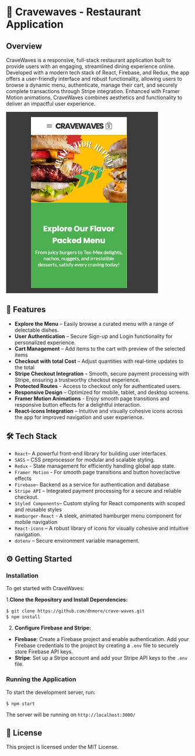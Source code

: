 # 🌊 Cravewaves - Restaurant Application

## Overview

CraveWaves is a responsive, full-stack restaurant application built to provide users with an engaging, streamlined dining experience online. Developed with a modern tech stack of React, Firebase, and Redux, the app offers a user-friendly interface and robust functionality, allowing users to browse a dynamic menu, authenticate, manage their cart, and securely complete transactions through Stripe integration. Enhanced with Framer Motion animations, CraveWaves combines aesthetics and functionality to deliver an impactful user experience.

![Preview](/preview.PNG)


## 🚀 Features

* **Explore the Menu** – Easily browse a curated menu with a range of delectable dishes.
* **User Authentication** – Secure Sign-up and Login functionality for personalized experience.
* **Cart Management** – Add items to the cart with preview of the selected items
* **Checkout with total Cost** – Adjust quantities with real-time updates to the total
* **Stripe Checkout Integration** – Smooth, secure payment processing with Stripe, ensuring a trustworthy checkout experience.
* **Protected Routes** - Access to checkout only for authenticated users.
* **Responsive Design** – Optimized for mobile, tablet, and desktop screens.
* **Framer Motion Animations** - Enjoy smooth page transitions and responsive button effects for a delightful interaction.
* **React-icons Integration** – Intuitive and visually cohesive icons across the app for improved navigation and user experience.

## 🛠️ Tech Stack

* `React`– A powerful front-end library for building user interfaces.
* `SASS` –  CSS preprocessor for modular and scalable styling.
* `Redux` - State management for efficiently handling global app state.
* `Framer Motion` - For smooth page transitions and button hover/active effects
* `Firebase`– Backend as a service for authentication and database
* `Stripe API` – Integrated payment processing for a secure and reliable checkout.
* `Styled Components`– Custom styling for React components with scoped and reusable styles
* `Hamburger-React` - A sleek, animated hamburger menu component for mobile navigation
* `React-icons` – A robust library of icons for visually cohesive and intuitive navigation.
* `dotenv` – Secure environment variable management.

## ⚙️ Getting Started
### Installation

To get started with CraveWaves:

1.**Clone the Repository and Install Dependencies:**


```
$ git clone https://github.com/dnmore/crave-waves.git
$ npm install

```

2. **Configure Firebase and Stripe:**
- **Firebase**: Create a Firebase project and enable authentication. Add your Firebase credentials to the project by creating a `.env` file to securely store Firebase API keys.
- **Stripe**: Set up a Stripe account and add your Stripe API keys to the `.env` file.

### Running the Application

To start the development server, run:


```
$ npm start

```

The server will be running on `http://localhost:3000/`

## 📄 License

This project is licensed under the MIT License.






